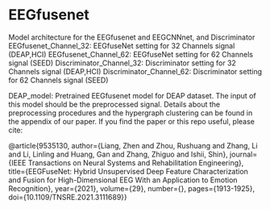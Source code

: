 # EEGfusenet
Model architecture for the EEGfusenet and EEGCNNnet, and Discriminator
EEGfusenet_Channel_32: EEGfuseNet setting for 32 Channels signal (DEAP,HCI)
EEGfusenet_Channel_62: EEGfuseNet setting for 62 Channels signal (SEED)
Discriminator_Channel_32: Discriminator setting for 32 Channels signal (DEAP,HCI)
Discriminator_Channel_62: Discriminator setting for 62 Channels signal (SEED)


DEAP_model: Pretrained EEGfusenet model for DEAP dataset. The input of this model should be the preprocessed signal. Details about the preprocessing
procedures and the hypergraph clustering can be found in the appendix of our paper.
If you find the paper or this repo useful, please cite:

@article{9535130,  author={Liang, Zhen and Zhou, Rushuang and Zhang, Li and Li, Linling and Huang, Gan and Zhang, Zhiguo and Ishii, Shin},  journal={IEEE Transactions on Neural Systems and Rehabilitation Engineering},   title={EEGFuseNet: Hybrid Unsupervised Deep Feature Characterization and Fusion for High-Dimensional EEG With an Application to Emotion Recognition},   year={2021},  volume={29},  number={},  pages={1913-1925},  doi={10.1109/TNSRE.2021.3111689}}
